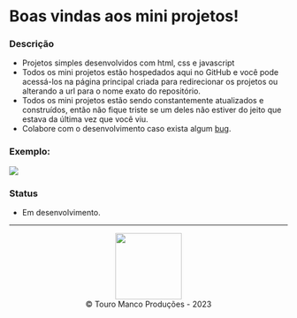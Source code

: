 # Boas vindas aos mini projetos!

### Descrição

- Projetos simples desenvolvidos com html, css e javascript
- Todos os mini projetos estão hospedados aqui no GitHub e você pode acessá-los
na página principal criada para redirecionar os projetos ou alterando a url para
o nome exato do repositório.
- Todos os mini projetos estão sendo constantemente atualizados e construídos,
então não fique triste se um deles não estiver do jeito que estava da última vez
que você viu.
- Colabore com o desenvolvimento caso exista algum [bug](https://github.com/Guimrl/mini-projetos/issues/new).

### Exemplo:

<p><img src="https://user-images.githubusercontent.com/88007295/215334851-83803231-a595-42eb-b109-89c4f6fb7bad.png"></p>

### Status

- Em desenvolvimento.

<hr>

<div align="center">
    <img align="center" width='120px' src='https://user-images.githubusercontent.com/88007295/209672251-8a43d046-4dfb-44fe-b154-5b4d0f1e13b1.png'/>
</div>

<div align="center">
    	&copy; Touro Manco Produções - 2023
</div>